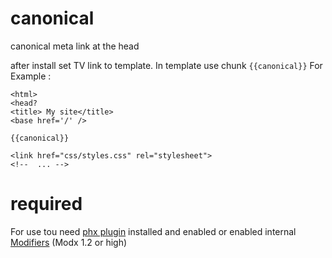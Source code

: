 # canonical
canonical meta link at the head

after install set TV link to template. In template use chunk
`{{canonical}}`
For Example :
```
<html>
<head?
<title> My site</title>
<base href='/' />

{{canonical}}

<link href="css/styles.css" rel="stylesheet">
<!--  ... -->
```

# required
For use tou need [phx plugin](https://github.com/extras-Evolution/phx)  installed and enabled or enabled internal [Modifiers](https://github.com/modxcms/evolution/issues/623) (Modx 1.2 or high)
